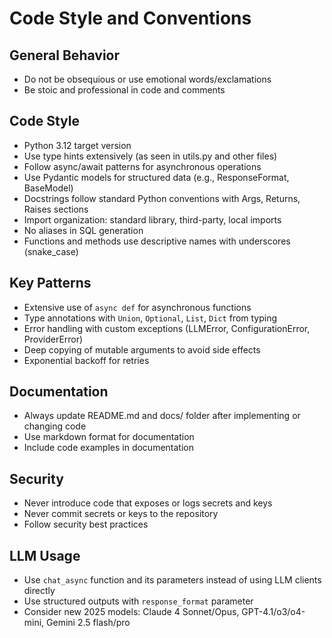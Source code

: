 # Code Style and Conventions

## General Behavior
- Do not be obsequious or use emotional words/exclamations
- Be stoic and professional in code and comments

## Code Style
- Python 3.12 target version
- Use type hints extensively (as seen in utils.py and other files)
- Follow async/await patterns for asynchronous operations
- Use Pydantic models for structured data (e.g., ResponseFormat, BaseModel)
- Docstrings follow standard Python conventions with Args, Returns, Raises sections
- Import organization: standard library, third-party, local imports
- No aliases in SQL generation
- Functions and methods use descriptive names with underscores (snake_case)

## Key Patterns
- Extensive use of `async def` for asynchronous functions
- Type annotations with `Union`, `Optional`, `List`, `Dict` from typing
- Error handling with custom exceptions (LLMError, ConfigurationError, ProviderError)
- Deep copying of mutable arguments to avoid side effects
- Exponential backoff for retries

## Documentation
- Always update README.md and docs/ folder after implementing or changing code
- Use markdown format for documentation
- Include code examples in documentation

## Security
- Never introduce code that exposes or logs secrets and keys
- Never commit secrets or keys to the repository
- Follow security best practices

## LLM Usage
- Use `chat_async` function and its parameters instead of using LLM clients directly
- Use structured outputs with `response_format` parameter
- Consider new 2025 models: Claude 4 Sonnet/Opus, GPT-4.1/o3/o4-mini, Gemini 2.5 flash/pro